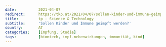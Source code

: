 ```yaml
---
date:          2021-04-07
redirect:      https://tkp.at/2021/04/07/sollen-kinder-und-immune-geimpft-werden/
title:         tp - Science & Technology
subtitle:      'Sollen Kinder und Immune geimpft werden?'
country:       AT
categories:    [Impfung, Studie]
tags:          [biontech, impf-nebenwirkungen, immunität, kind]
---
```

